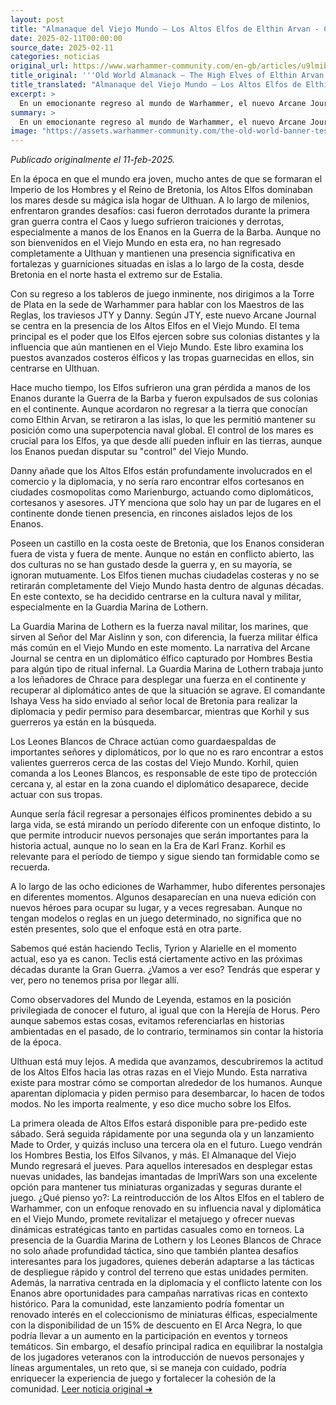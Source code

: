 ```yaml
---
layout: post
title: "Almanaque del Viejo Mundo – Los Altos Elfos de Elthin Arvan - Comunidad Warhammer"
date: 2025-02-11T00:00:00
source_date: 2025-02-11
categories: noticias
original_url: https://www.warhammer-community.com/en-gb/articles/u9lmibri/old-world-almanack-the-high-elves-of-elthin-arvan/
title_original: '''Old World Almanack – The High Elves of Elthin Arvan - Warhammer Community'''
title_translated: "Almanaque del Viejo Mundo – Los Altos Elfos de Elthin Arvan - Comunidad Warhammer"
excerpt: >
  En un emocionante regreso al mundo de Warhammer, el nuevo Arcane Journal se centra en la poderosa presencia de los Altos Elfos en The Old World. Aunque su hogar ancestral es Ulthuan, estos elfos han mantenido su influencia a través de fortificaciones costeras y un dominio naval indiscutible. La historia sigue a la Guardia del Mar de Lothern, quienes, junto a los leñadores de Chrace, emprenden una misión de rescate para salvar a un diplomático élfico capturado por Hombres Bestia. Con nuevos personajes y una trama llena de intriga y diplomacia, este lanzamiento promete sumergir a los jugadores en un universo rico en historia y estrategia.
summary: >
  En un emocionante regreso al mundo de Warhammer, el nuevo Arcane Journal se centra en la poderosa presencia de los Altos Elfos en The Old World. Aunque su hogar ancestral es Ulthuan, estos elfos han mantenido su influencia a través de fortificaciones costeras y un dominio naval indiscutible. La historia sigue a la Guardia del Mar de Lothern, quienes, junto a los leñadores de Chrace, emprenden una misión de rescate para salvar a un diplomático élfico capturado por Hombres Bestia. Con nuevos personajes y una trama llena de intriga y diplomacia, este lanzamiento promete sumergir a los jugadores en un universo rico en historia y estrategia.
image: "https://assets.warhammer-community.com/the-old-world-banner-test.jpg"
---
```


*Publicado originalmente el 11-feb-2025.*

En la época en que el mundo era joven, mucho antes de que se formaran el Imperio de los Hombres y el Reino de Bretonia, los Altos Elfos dominaban los mares desde su mágica isla hogar de Ulthuan. A lo largo de milenios, enfrentaron grandes desafíos: casi fueron derrotados durante la primera gran guerra contra el Caos y luego sufrieron traiciones y derrotas, especialmente a manos de los Enanos en la Guerra de la Barba. Aunque no son bienvenidos en el Viejo Mundo en esta era, no han regresado completamente a Ulthuan y mantienen una presencia significativa en fortalezas y guarniciones situadas en islas a lo largo de la costa, desde Bretonia en el norte hasta el extremo sur de Estalia.

Con su regreso a los tableros de juego inminente, nos dirigimos a la Torre de Plata en la sede de Warhammer para hablar con los Maestros de las Reglas, los traviesos JTY y Danny. Según JTY, este nuevo Arcane Journal se centra en la presencia de los Altos Elfos en el Viejo Mundo. El tema principal es el poder que los Elfos ejercen sobre sus colonias distantes y la influencia que aún mantienen en el Viejo Mundo. Este libro examina los puestos avanzados costeros élficos y las tropas guarnecidas en ellos, sin centrarse en Ulthuan.

Hace mucho tiempo, los Elfos sufrieron una gran pérdida a manos de los Enanos durante la Guerra de la Barba y fueron expulsados de sus colonias en el continente. Aunque acordaron no regresar a la tierra que conocían como Elthin Arvan, se retiraron a las islas, lo que les permitió mantener su posición como una superpotencia naval global. El control de los mares es crucial para los Elfos, ya que desde allí pueden influir en las tierras, aunque los Enanos puedan disputar su "control" del Viejo Mundo.

Danny añade que los Altos Elfos están profundamente involucrados en el comercio y la diplomacia, y no sería raro encontrar elfos cortesanos en ciudades cosmopolitas como Marienburgo, actuando como diplomáticos, cortesanos y asesores. JTY menciona que solo hay un par de lugares en el continente donde tienen presencia, en rincones aislados lejos de los Enanos.

Poseen un castillo en la costa oeste de Bretonia, que los Enanos consideran fuera de vista y fuera de mente. Aunque no están en conflicto abierto, las dos culturas no se han gustado desde la guerra y, en su mayoría, se ignoran mutuamente. Los Elfos tienen muchas ciudadelas costeras y no se retirarán completamente del Viejo Mundo hasta dentro de algunas décadas. En este contexto, se ha decidido centrarse en la cultura naval y militar, especialmente en la Guardia Marina de Lothern.

La Guardia Marina de Lothern es la fuerza naval militar, los marines, que sirven al Señor del Mar Aislinn y son, con diferencia, la fuerza militar élfica más común en el Viejo Mundo en este momento. La narrativa del Arcane Journal se centra en un diplomático élfico capturado por Hombres Bestia para algún tipo de ritual infernal. La Guardia Marina de Lothern trabaja junto a los leñadores de Chrace para desplegar una fuerza en el continente y recuperar al diplomático antes de que la situación se agrave. El comandante Ishaya Vess ha sido enviado al señor local de Bretonia para realizar la diplomacia y pedir permiso para desembarcar, mientras que Korhil y sus guerreros ya están en la búsqueda.

Los Leones Blancos de Chrace actúan como guardaespaldas de importantes señores y diplomáticos, por lo que no es raro encontrar a estos valientes guerreros cerca de las costas del Viejo Mundo. Korhil, quien comanda a los Leones Blancos, es responsable de este tipo de protección cercana y, al estar en la zona cuando el diplomático desaparece, decide actuar con sus tropas.

Aunque sería fácil regresar a personajes élficos prominentes debido a su larga vida, se está mirando un período diferente con un enfoque distinto, lo que permite introducir nuevos personajes que serán importantes para la historia actual, aunque no lo sean en la Era de Karl Franz. Korhil es relevante para el período de tiempo y sigue siendo tan formidable como se recuerda.

A lo largo de las ocho ediciones de Warhammer, hubo diferentes personajes en diferentes momentos. Algunos desaparecían en una nueva edición con nuevos héroes para ocupar su lugar, y a veces regresaban. Aunque no tengan modelos o reglas en un juego determinado, no significa que no estén presentes, solo que el enfoque está en otra parte.

Sabemos qué están haciendo Teclis, Tyrion y Alarielle en el momento actual, eso ya es canon. Teclis está ciertamente activo en las próximas décadas durante la Gran Guerra. ¿Vamos a ver eso? Tendrás que esperar y ver, pero no tenemos prisa por llegar allí.

Como observadores del Mundo de Leyenda, estamos en la posición privilegiada de conocer el futuro, al igual que con la Herejía de Horus. Pero aunque sabemos estas cosas, evitamos referenciarlas en historias ambientadas en el pasado, de lo contrario, terminamos sin contar la historia de la época.

Ulthuan está muy lejos. A medida que avanzamos, descubriremos la actitud de los Altos Elfos hacia las otras razas en el Viejo Mundo. Esta narrativa existe para mostrar cómo se comportan alrededor de los humanos. Aunque aparentan diplomacia y piden permiso para desembarcar, lo hacen de todos modos. No les importa realmente, y eso dice mucho sobre los Elfos.

La primera oleada de Altos Elfos estará disponible para pre-pedido este sábado. Será seguida rápidamente por una segunda ola y un lanzamiento Made to Order, y quizás incluso una tercera ola en el futuro. Luego vendrán los Hombres Bestia, los Elfos Silvanos, y más. El Almanaque del Viejo Mundo regresará el jueves. Para aquellos interesados en desplegar estas nuevas unidades, las bandejas imantadas de ImpriWars son una excelente opción para mantener tus miniaturas organizadas y seguras durante el juego.
¿Qué pienso yo?: La reintroducción de los Altos Elfos en el tablero de Warhammer, con un enfoque renovado en su influencia naval y diplomática en el Viejo Mundo, promete revitalizar el metajuego y ofrecer nuevas dinámicas estratégicas tanto en partidas casuales como en torneos. La presencia de la Guardia Marina de Lothern y los Leones Blancos de Chrace no solo añade profundidad táctica, sino que también plantea desafíos interesantes para los jugadores, quienes deberán adaptarse a las tácticas de despliegue rápido y control del terreno que estas unidades permiten. Además, la narrativa centrada en la diplomacia y el conflicto latente con los Enanos abre oportunidades para campañas narrativas ricas en contexto histórico. Para la comunidad, este lanzamiento podría fomentar un renovado interés en el coleccionismo de miniaturas élficas, especialmente con la disponibilidad de un 15% de descuento en El Arca Negra, lo que podría llevar a un aumento en la participación en eventos y torneos temáticos. Sin embargo, el desafío principal radica en equilibrar la nostalgia de los jugadores veteranos con la introducción de nuevos personajes y líneas argumentales, un reto que, si se maneja con cuidado, podría enriquecer la experiencia de juego y fortalecer la cohesión de la comunidad.
[Leer noticia original ➜](https://www.warhammer-community.com/en-gb/articles/u9lmibri/old-world-almanack-the-high-elves-of-elthin-arvan/)
